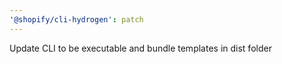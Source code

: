```yaml
---
'@shopify/cli-hydrogen': patch
---
```


Update CLI to be executable and bundle templates in dist folder
